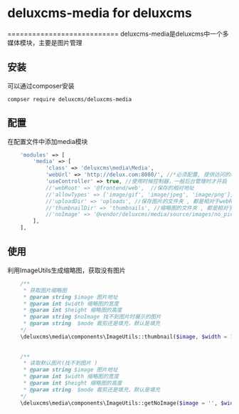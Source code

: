 # deluxcms-media for deluxcms
===========================
deluxcms-media是deluxcms中一个多媒体模块，主要是图片管理

安装
------------
可以通过composer安装
	
```
compser require deluxcms/deluxcms-media
```

配置
-------------
在配置文件中添加media模块
```php
	'modules' => [
        'media' => [
            'class' => 'deluxcms\media\Media',
            'webUrl' => 'http://delux.com:8080/', //*必须配置, 提供访问的域名
			'useController' => true, //使用时候控制器，一般后台管理时才开启
			//'webRoot' => '@frontend/web',  //保存的相对地址
			//'allowTypes' => ['image/gif', 'image/jpeg', 'image/png'], //允许的上传类型
			//'uploadDir' => 'uploads', //保存图片的文件夹 , 都是相对于webRoot
			//'thumbnailDir' => 'thumbnails', //缩略图的文件夹 , 都是相对于webRoot
			//'noImage' => '@vendor/deluxcms/media/source/images/no_picture.png', //找不到图片时显示的
        ],
    ],
```

使用
-------------
利用ImageUtils生成缩略图，获取没有图片
```php
	/**
	 * 获取图片缩略图
	 * @param string $image 图片地址
	 * @param int $width 缩略图的宽度
	 * @param int $height 缩略图的高度
	 * @param string $noImage 找不到图片时展示的图片
	 * @param string  $mode 裁剪还是填充，默认是填充
	*/
	\deluxcms\media\components\ImageUtils::thumbnail($image, $width = 100, $height = 100, $noImage = '', $mode = ImageInterface::THUMBNAIL_INSET)
	
	
	/**
	 * 读取默认图片(找不到图片 )
	 * @param string $image 图片地址
	 * @param int $width 缩略图的宽度
	 * @param int $height 缩略图的高度
	 * @param string  $mode 裁剪还是填充，默认是填充
	*/
	\deluxcms\media\components\ImageUtils::getNoImage($image = '', $width = 100, $height = 100, $mode = ImageInterface::THUMBNAIL_INSET)
```